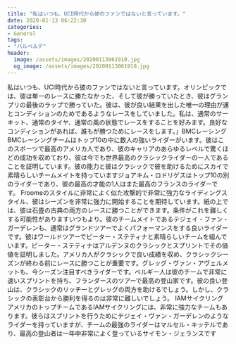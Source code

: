 ```yaml
---
title: "私はいつも、UCI時代から彼のファンではないと言っています。"
date: 2020-01-13 06:22:30
categories:
- General
tags:
- "バルベルデ"
header:
  image: /assets/images/20200113061910.jpg
  og_image: /assets/images/20200113061910.jpg
---
```


私はいつも、UCI時代から彼のファンではないと言っています。オリンピックでは、彼は単一のレースに勝たなかった、そして彼が勝っていたとき、彼はグランプリの最後のラップで勝っていた。彼は、彼が良い結果を出した唯一の理由が運とコンディションのためであるようなレースをしていました。私は、通常のサーキット、通常のタイヤ、通常の風の状態でレースをすることを好みます。良好なコンディションがあれば、誰もが勝つためにレースをします。」BMCレーシングBMCレーシングチームはトップ10の中に数人の強いライダーがいます。彼はこのスポーツで最高のアメリカ人であり、彼のキャリアのあらゆるレベルで驚くほどの成功を収めており、彼は今でも世界最高のクラシックライダーの一人であることを証明しています。彼の能力と彼はクラシックで彼を助けるためにスカイで素晴らしいチームメイトを持っていますジョアキム・ロドリゲスはトップ10の別のライダーであり、彼の最高の才能の1人はまた最高のフランスのライダーです。 Froomeのスタイルに非常によく似た攻撃的で非常に強力なライディングスタイル、彼はシーズンを非常に強力に開始することを期待しています。紙の上では、彼は石畳の古典の両方のレースに勝つことができます。条件がこれを難しくする可能性がありますいつもより。彼のチームメイトであるテジェイ・ファン・ガーデレンも、通常はグランドツアーでよくパフォーマンスをする良いライダーです。彼はワールドツアーでピーター・ステティナと素晴らしいチームを組んでいます。ピーター・ステティナはアルデンヌのクラシックとスプリントでその価値を証明しました。アメリカ人がクラシックで良い成績を収め、クラシックシーズンが終わる前にレースに勝つことが重要です。グレッグ・ヴァン・アヴェルメットも、今シーズン注目すべきライダーです。ベルギー人は彼のチームで非常に速いスプリントを持ち、フランダースのツアーで最高の登山家です。彼の良い登山は、クラシックのリッチーとグレッグの両方を助けるでしょう。しかし、クラシックの表彰台から勝利を得るのは非常に難しいでしょう。 IAMサイクリングアメリカのトップチームであるIAMサイクリングには、非常に強力なチームもあります。彼らはスプリントを行うためにテジェイ・ヴァン・ガーデレンのようなライダーを持っていますが、チームの最強のライダーはマルセル・キッテルであり、最高の登山者は一年中非常によく登っているサイモン・ジェランスです
